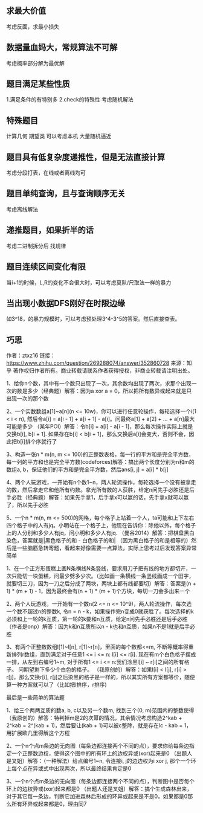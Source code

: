 ## 求最大价值
考虑反面，求最小损失
## 数据量血妈大，常规算法不可解
考虑概率部分解为最优解
## 题目满足某些性质
1.满足条件的有特别多
2.check的特殊性
考虑随机解法
## 特殊题目
计算几何   期望类
可以考虑本机  大量随机逼近
## 题目具有低复杂度递推性，但是无法直接计算
考虑分段打表，在线或者离线均可
## 题目单纯查询，且与查询顺序无关
考虑离线解法
## 递推题目，如果折半的话
考虑二进制拆分后 找规律  
## 题目连续区间变化有限
当i+1的时候，L,R的变化不会很大时，可以考虑莫队/尺取法一样的暴力
## 当出现小数据DFS刚好在时限边缘
如3^18，的暴力规模时，可以考虑预处理3^4-3^5的答案。然后直接查表。



## 巧思
作者：ztxz16
链接：https://www.zhihu.com/question/269288074/answer/352860728
来源：知乎
著作权归作者所有。商业转载请联系作者获得授权，非商业转载请注明出处。

1、给你n个数，其中有一个数只出现了一次，其余数均出现了两次，求那个出现一次的数是多少（经典题）解答：因为a xor a = 0，所以把所有数异或起来就是只出现一次的那个数

2、一个实数数组a[1]~a[n](n <= 10w)，你可以进行任意轮操作，每轮选择一个i(1 < i < n), 然后令a[i] = a[i - 1] + a[i + 1] - a[i]。问最终a[1] + a[2] + ... + a[n]最大可能是多少 （某年POI）解答：令b[i] = a[i] - a[i - 1]，那么每次操作实际上就是交换b[i], b[i + 1]. 如果存在b[i] < b[i + 1]，那么交换后a[i]会变大，否则不会，因此把b[i]排个序就行了

3、构造一张n * m(n, m <= 100)的正整数表格，每一行的平方和是完全平方数，每一列的平方和也是完全平方数(codeforces)解答：搞出两个长度分别为n和m的数组a, b，保证他们的平方和是完全平方数，然后ans[i, j] = a[i] * b[j]

4、两个人玩游戏，一开始有n个数1~n，两人轮流操作，每轮选择一个没有被拿走的数，然后拿走它和他所有约数。拿光所有数的人获胜，给定n问先手必胜还是后手必胜（经典题）解答：如果先手拿1，后手拿x可以赢的话，先手拿x就可以赢了，所以先手必胜

5、一个n * m(n, m <= 500)的网格，每个格子上站着一个人，ta可能和上下左右四个格子中的人有jq。小明站在一个格子上，他现在告诉你：除他以外，每个格子上的人分别和多少人有jq，问小明和多少人有jq. （曼谷2014）解答：把棋盘黑白染色，答案就是|黑色格子的和 - 白色格子的和| （因为黑白格子的和是相等的）然后是一些脑筋急转弯题，看起来好像需要一点算法，实际上思考过后发现答案异常简单

1、在一个正方形蛋糕上画N条横线N条竖线，要求用刀子把有线的地方都切开，一次只能切一块蛋糕，问最少劈多少次。（比如画一条横线一条竖线画成一个田字，就要切三刀，因为一刀之后分成了两块，两块上都有线都要切）解答：答案是(n + 1) * (m + 1) - 1，因为最终会有(n + 1) * (m + 1)个方块，每切一刀会多出来一个

2、两个人玩游戏，一开始有一个数n(2 <= n <= 10^9)，两人轮流操作，每次选一个数不超过n的整数k, 令n = n - k，如果操作完n变成0就获胜了。每次选择的k必须和上一轮的k互质，第一轮的k要和n互质，给定n问先手必胜还是后手必胜 （作者是onp）解答：因为k和n互质所以n - k也和n互质，如果n不是1就是后手必胜

3、有两个正整数数组l[1]~l[n], r[1]~r[n]，里面的每个数都<=m, 不断等概率得重新排列r数组，直到满足对于任意1 <= i <= n: l[i] <= r[i]. 现在有m个白色格子摆成一排，从左到右编号1~m, 对于所有1 <= i <= n:我们涂黑l[i] ~ r[i]之间的所有格子。 问期望剩下多少个白色的格子。 （我原创的）解答：如果l[i] < l[j], r[i] > r[j]，那么交换r[i], r[j]之后染黑的格子是一样的，所以其实所有方案都等价，随便算一种方案就可以了（比如把l排序，r排序)

最后是一些简单的算法题

1、给三个两两互质的数a, b, c以及另一个数m, 找到三个(0, m)范围内的整数使得（我原创的）解答：特判掉m是2的次幂的情况，其余情况考虑构造2^kab + 2^kab = 2^(kab + 1)，然后要让(kab + 1)可以被c整除，就是存在lc - kab = 1，用扩展欧几里得解这个方程

2、一个n个点m条边的无向图（每条边都连接两个不同的点），要求你给每条边指定一个正整数边权，使得这个图中的所有环上的边权异或(xor)起来是0 （出题人是叉姐）解答：（一种解法）给点编号1~n, 令连接i, j的边边权为i xor j, 那个一个环上每个点在异或式中出现两次，所以最终结果肯定是0

3、一个n个点m条边的无向图（每条边都连接两个不同的点），判断图中是否每个环上的边权异或(xor)起来都是0 （出题人还是叉姐）解答：搞个生成森林出来，对于其它每一条边，判断它加进森林后形成的环异或起来是不是0，如果都是0那么所有环异或起来都是0，理由同7